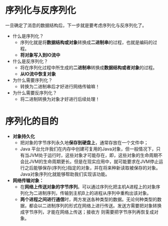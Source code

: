 # 序列化与反序列化
一旦确定了消息的数据结构后，下一步就是要考虑序列化与反序列化了。
- 什么是序列化？
	- 序列化就是将**数据结构或对象**转换成**二进制串**的过程，也就是编码的过程。
	- **将对象写入到IO流中**
- 什么是反序列化？
	- 将在序列化过程中所生成的**二进制串**转换成**数据结构或者对象**的过程。
	- **从IO流中恢复对象**
- 为什么需要序列化？
	- 转换为二进制串后才好进行网络传输嘛！
- 为什么需要反序列化？
	- 将二进制转换为对象才好进行后续处理！

# 序列化的目的
- **对象持久化**
	- 把对象的字节序列永久地**保存到硬盘上**，通常存放在一个文件中；
	- Java 平台允许我们在内存中创建可复用的Java对象，但一般情况下，只有当JVM处于运行时，这些对象才可能存在，即，这些对象的生命周期不会比JVM的生命周期更长。但是在现实应用中，就可能要求在JVM停止运行之后能够保存(序列化)指定的对象，并在将来种新读取被保存的对象。Java对象序列化就能够帮助我们实现该功能。
- **网络传输对象：**
	- 在**网络上传送对象的字节序列**。可以通过序列化把主机A进程上的对象序列化为二进制序列，传输到主机B上的进程从序列中重构出该对象。
	- **两个进程之间进行通信**时，两方发送各种类型的数据。无论何种类型的数据，都会以二进制序列的形式在网络上进行传送。发送方需要把对象转换成字节序列，才能在网络上传送；接收方 则需要把字节序列再恢复成对象。
